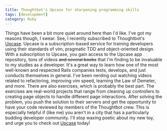 ```yaml
---
title: Thoughtbot's Upcase for sharpening programming skills
tags: [development]
category: Ruby
---
```


Things have been a bit more quiet around here than I'd like. I've got my reasons though, I swear. See, I recently subscribed to Thoughtbot's [Upcase](http://upcase.com). Upcase is a subscription-based service for training developers using their standards of vim, pragmatic TDD and object-oriented design. With a subscription to Upcase, you gain access to the Upcase app repository, tons of videos <del>and several books</del> that I'm finding to be invaluable to my studies as a developer. It's a great way to learn how one of the most well-known and respected Rails companies tests, develops, and just conducts themselves in general. I've been nerding out watching videos related to refactoring, improving vim speed, learning the Law of Demeter, and more. There are also exercises, which is probably the best part. The exercises are real-world projects that range from cleaning up controllers to creating page objects to handle different page interactions. After solving the problem, you push the solution to their servers and get the opportunity to have your code reviewed by members of the Thoughtbot crew. This is especially helpful if (like me) you aren't in a city that has a particularly budding developer community. I'll stop waxing poetic about my new toy, and urge you to check out [Upcase](https://upcase.com) today!
